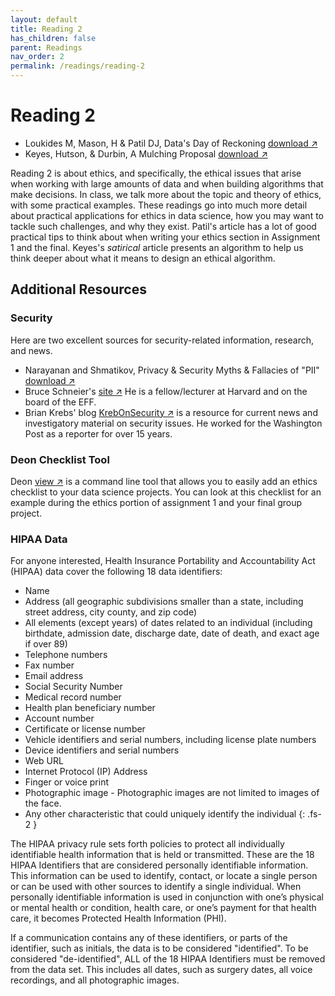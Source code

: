```yaml
---
layout: default
title: Reading 2
has_children: false
parent: Readings
nav_order: 2
permalink: /readings/reading-2
---
```


# Reading 2

- Loukides M, Mason, H & Patil DJ, Data's Day of Reckoning <a href="https://s3.us-west-2.amazonaws.com/ucsd.cogs9/readings/r2a-ethics-data-reckoning.pdf" target="_blank" rel="noopener">download &#x2197;</a>
- Keyes, Hutson, & Durbin, A Mulching Proposal <a href="https://cogs9.s3.us-west-1.amazonaws.com/ethics_mulching.pdf" target="_blank" rel="noopener">download &#x2197;</a>

Reading 2 is about ethics, and specifically, the ethical issues that arise when working with large amounts of data and when building algorithms that make decisions. In class, we talk more about the topic and theory of ethics, with some practical examples. These readings go into much more detail about practical applications for ethics in data science, how you may want to tackle such challenges, and why they exist. Patil's article has a lot of good practical tips to think about when writing your ethics section in Assignment 1 and the final. Keyes's *satirical* article presents an algorithm to help us think deeper about what it means to design an ethical algorithm. 

## Additional Resources

### Security

Here are two excellent sources for security-related information, research, and news. 
- Narayanan and Shmatikov, Privacy & Security Myths & Fallacies of "PII" <a href="https://s3.us-west-2.amazonaws.com/ucsd.cogs9/readings/r2b-ethics-privacy-security.pdf" target="_blank" rel="noopener">download &#x2197;</a>
- Bruce Schneier's <a href="https://www.schneier.com/" target="_blank" rel="noopener">site &#x2197;</a> He is a fellow/lecturer at Harvard and on the board of the EFF.
- Brian Krebs' blog <a href="https://krebsonsecurity.com/" target="_blank" rel="noopener">KrebOnSecurity &#x2197;</a> is a resource for current news and investigatory material on security issues. He worked for the Washington Post as a reporter for over 15 years.

### Deon Checklist Tool

Deon <a href="https://deon.drivendata.org/" target="_blank" rel="noopener">view &#x2197;</a> is a command line tool that allows you to easily add an ethics checklist to your data science projects. You can look at this checklist for an example during the ethics portion of assignment 1 and your final group project.

### HIPAA Data

For anyone interested, Health Insurance Portability and Accountability Act (HIPAA) data cover the following 18 data identifiers:

- Name
- Address (all geographic subdivisions smaller than a state, including street address, city county, and zip code)
- All elements (except years) of dates related to an individual (including birthdate, admission date, discharge date, date of death, and exact age if over 89)
- Telephone numbers
- Fax number
- Email address
- Social Security Number
- Medical record number
- Health plan beneficiary number
- Account number
- Certificate or license number
- Vehicle identifiers and serial numbers, including license plate numbers
- Device identifiers and serial numbers
- Web URL
- Internet Protocol (IP) Address
- Finger or voice print
- Photographic image - Photographic images are not limited to images of the face.
- Any other characteristic that could uniquely identify the individual
{: .fs-2 }

The HIPAA privacy rule sets forth policies to protect all individually identifiable health information that is held or transmitted. These are the 18 HIPAA Identifiers that are considered personally identifiable information. This information can be used to identify, contact, or locate a single person or can be used with other sources to identify a single individual. When personally identifiable information is used in conjunction with one’s physical or mental health or condition, health care, or one’s payment for that health care, it becomes Protected Health Information (PHI).

If a communication contains any of these identifiers, or parts of the identifier, such as initials, the data is to be considered "identified".   To be considered "de-identified", ALL of the 18 HIPAA Identifiers must be removed from the data set.  This includes all dates, such as surgery dates, all voice recordings, and all photographic images.
